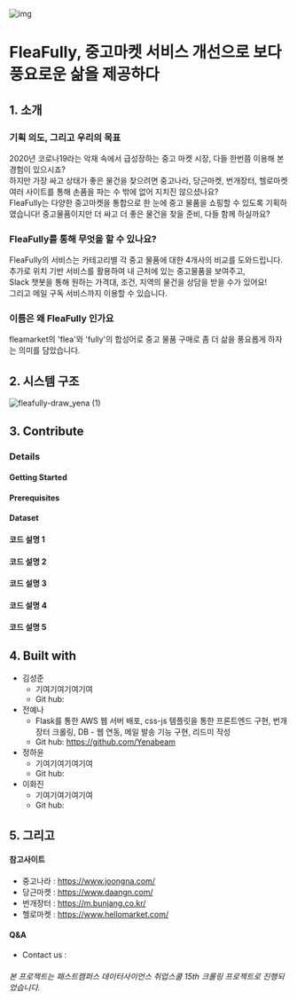 ![img](https://user-images.githubusercontent.com/72847093/101735679-91af6b80-3b05-11eb-972b-97d421deff0e.PNG)
# FleaFully, 중고마켓 서비스 개선으로 보다 풍요로운 삶을 제공하다

## 1. 소개 
### 기획 의도, 그리고 우리의 목표 
2020년 코로나19라는 악재 속에서 급성장하는 중고 마켓 시장, 다들 한번쯤 이용해 본 경험이 있으시죠?  
하지만 가장 싸고 상태가 좋은 물건을 찾으려면 중고나라, 당근마켓, 번개장터, 헬로마켓 여러 사이트를 통해 손품을 파는 수 밖에 없어 지치진 않으셨나요?  
FleaFully는 다양한 중고마켓을 통합으로 한 눈에 중고 물품을 쇼핑할 수 있도록 기획하였습니다! 중고물품이지만 더 싸고 더 좋은 물건을 찾을 준비, 다들 함께 하실까요?  
### FleaFully를 통해 무엇을 할 수 있나요?
FleaFully의 서비스는 카테고리별 각 중고 물품에 대한 4개사의 비교를 도와드립니다.  
추가로 위치 기반 서비스를 활용하여 내 근처에 있는 중고물품을 보여주고,  
Slack 챗봇을 통해 원하는 가격대, 조건, 지역의 물건을 상담을 받을 수가 있어요!  
그리고 메일 구독 서비스까지 이용할 수 있습니다.   
### 이름은 왜 FleaFully 인가요
fleamarket의 'flea'와 'fully'의 합성어로 중고 물품 구매로 좀 더 삶을 풍요롭게 하자는 의미를 담았습니다. 
## 2. 시스템 구조
![fleafully-draw_yena (1)](https://user-images.githubusercontent.com/72847093/101738884-21571900-3b0a-11eb-9118-212f5867e92c.png)
## 3. Contribute 
### Details 
#### Getting Started
#### Prerequisites
#### Dataset 
#### 코드 설명 1 
#### 코드 설명 2
#### 코드 설명 3
#### 코드 설명 4 
#### 코드 설명 5 
## 4. Built with 
- 김성준
  - 기여기여기여기여
  - Git hub: 
- 전예나 
  - Flask를 통한 AWS 웹 서버 배포, css-js 템플릿을 통한 프론트엔드 구현, 번개장터 크롤링, DB - 웹 연동, 메일 발송 기능 구현, 리드미 작성 
  - Git hub: https://github.com/Yenabeam
- 정하윤 
  - 기여기여기여기여
  - Git hub: 
- 이화진 
  - 기여기여기여기여
  - Git hub: 
## 5. 그리고 
#### 참고사이트 
- 중고나라 : https://www.joongna.com/
- 당근마켓 : https://www.daangn.com/
- 번개장터 : https://m.bunjang.co.kr/
- 헬로마켓 : https://www.hellomarket.com/
#### Q&A
- Contact us :  
###### 본 프로젝트는 패스트캠퍼스 데이터사이언스 취업스쿨 15th 크롤링 프로젝트로 진행되었습니다.
